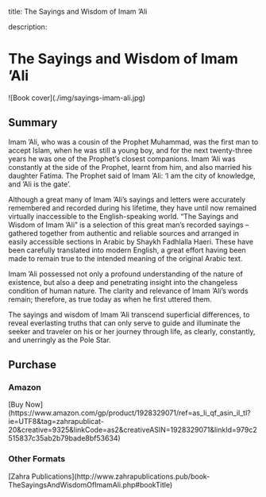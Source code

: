 title: The Sayings and Wisdom of Imam ’Ali

description:

# The Sayings and Wisdom of Imam ’Ali

<div markdown="1" class="cover-image">
![Book cover](./img/sayings-imam-ali.jpg)
</div>

## Summary

Imam ’Ali, who was a cousin of the Prophet Muhammad, was the first man to accept Islam, when he was still a young boy, and for the next twenty-three years he was one of the Prophet’s closest companions. Imam ’Ali was constantly at the side of the Prophet, learnt from him, and also married his daughter Fatima. The Prophet said of Imam ’Ali: ‘I am the city of knowledge, and ’Ali is the gate’.

Although a great many of Imam ’Ali’s sayings and letters were accurately remembered and recorded during his lifetime, they have until now remained virtually inaccessible to the English-speaking world. “The Sayings and Wisdom of Imam ’Ali” is a selection of this great man’s recorded sayings – gathered together from authentic and reliable sources and arranged in easily accessible sections in Arabic by Shaykh Fadhlalla Haeri. These have been carefully translated into modern English, a great effort having been made to remain true to the intended meaning of the original Arabic text.

Imam ’Ali possessed not only a profound understanding of the nature of existence, but also a deep and penetrating insight into the changeless condition of human nature. The clarity and relevance of Imam ’Ali’s words remain; therefore, as true today as when he first uttered them.

The sayings and wisdom of Imam ’Ali transcend superficial differences, to reveal everlasting truths that can only serve to guide and illuminate the seeker and traveler on his or her journey through life, as clearly, constantly, and unerringly as the Pole Star.

## Purchase

### Amazon

<div markdown="3" class="purchase-link">
[Buy Now](https://www.amazon.com/gp/product/1928329071/ref=as_li_qf_asin_il_tl?ie=UTF8&tag=zahrapublicat-20&creative=9325&linkCode=as2&creativeASIN=1928329071&linkId=979c2515837c35ab2b79bade8bf53634)
</div>

### Other Formats

<div markdown="3" class="purchase-link">
[Zahra Publications](http://www.zahrapublications.pub/book-TheSayingsAndWisdomOfImamAli.php#bookTitle)
</div>